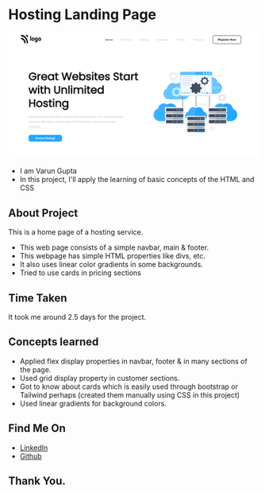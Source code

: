 # Hosting Landing Page

  ![Hosting Landing Page](./Screenshot.png)

 - I am Varun Gupta
 - In this project, I'll apply the learning of basic concepts of the HTML and CSS

## About Project

This is a home page of a hosting service.
  
  - This web page consists of a simple navbar, main & footer.
  - This webpage has simple HTML properties like divs, etc.
  - It also uses linear color gradients in some backgrounds.
  - Tried to use cards in pricing sections
 

## Time Taken

It took me around 2.5 days for the project.

## Concepts learned

 - Applied flex display properties in navbar, footer & in many sections of the page.
 - Used grid display property in customer sections.
 - Got to know about cards which is easily used through bootstrap or Tailwind perhaps (created them manually using CSS in this project)
 - Used linear gradients for background colors.

## Find Me On

 - [LinkedIn](https://www.linkedin.com/in/varun-g-65282489)
 - [Github](https://github.com/varung735)

## Thank You.
